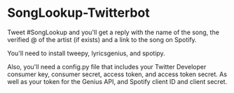 # SongLookup-Twitterbot
Tweet #SongLookup and you'll get a reply with the name of the song, the verified @ of the artist (if exists) and a link to the song on Spotify.


You'll need to install tweepy, lyricsgenius, and spotipy.

Also, you'll need a config.py file that includes your Twitter Developer consumer key, consumer secret, access token, and access token secret. As well as your token for the Genius API, and Spotify client ID and client secret.
